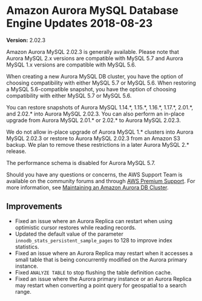 # Amazon Aurora MySQL Database Engine Updates 2018\-08\-23<a name="AuroraMySQL.Updates.2023"></a>

**Version:** 2\.02\.3

Amazon Aurora MySQL 2\.02\.3 is generally available\. Please note that Aurora MySQL 2\.x versions are compatible with MySQL 5\.7 and Aurora MySQL 1\.x versions are compatible with MySQL 5\.6\.

When creating a new Aurora MySQL DB cluster, you have the option of choosing compatibility with either MySQL 5\.7 or MySQL 5\.6\. When restoring a MySQL 5\.6\-compatible snapshot, you have the option of choosing compatibility with either MySQL 5\.7 or MySQL 5\.6\.

You can restore snapshots of Aurora MySQL 1\.14\.\*, 1\.15\.\*, 1\.16\.\*, 1\.17\.\*, 2\.01\.\*, and 2\.02\.\* into Aurora MySQL 2\.02\.3\. You can also perform an in\-place upgrade from Aurora MySQL 2\.01\.\* or 2\.02\.\* to Aurora MySQL 2\.02\.3\.

We do not allow in\-place upgrade of Aurora MySQL 1\.\* clusters into Aurora MySQL 2\.02\.3 or restore to Aurora MySQL 2\.02\.3 from an Amazon S3 backup\. We plan to remove these restrictions in a later Aurora MySQL 2\.\* release\.

The performance schema is disabled for Aurora MySQL 5\.7\.

Should you have any questions or concerns, the AWS Support Team is available on the community forums and through [AWS Premium Support](http://aws.amazon.com/support)\. For more information, see [Maintaining an Amazon Aurora DB Cluster](USER_UpgradeDBInstance.Maintenance.md)\.

## Improvements<a name="AuroraMySQL.Updates.2023.Improvements"></a>
+ Fixed an issue where an Aurora Replica can restart when using optimistic cursor restores while reading records\.
+ Updated the default value of the parameter `innodb_stats_persistent_sample_pages` to 128 to improve index statistics\.
+ Fixed an issue where an Aurora Replica may restart when it accesses a small table that is being concurrently modified on the Aurora primary instance\.
+ Fixed `ANALYZE TABLE` to stop flushing the table definition cache\.
+ Fixed an issue where the Aurora primary instance or an Aurora Replica may restart when converting a point query for geospatial to a search range\.